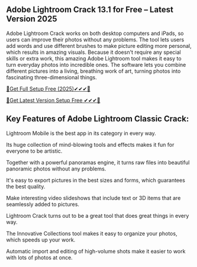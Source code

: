 ## Adobe Lightroom Crack 13.1 for Free – Latest Version 2025

Adobe Lightroom Crack works on both desktop computers and iPads, so users can improve their photos without any problems. The tool lets users add words and use different brushes to make picture editing more personal, which results in amazing visuals. Because it doesn't require any special skills or extra work, this amazing Adobe Lightroom tool makes it easy to turn everyday photos into incredible ones. The software lets you combine different pictures into a living, breathing work of art, turning photos into fascinating three-dimensional things.

<a href="https://crackeadosofts.com/dl/">🔽Get Full Setup Free (2025)✔✔✔🔽</a>

<a href="https://crackeadosofts.com/dl/">🔽Get Latest Version Setup Free ✔✔✔🔽</a>

## Key Features of Adobe Lightroom Classic Crack: 

Lightroom Mobile is the best app in its category in every way.

Its huge collection of mind-blowing tools and effects makes it fun for everyone to be artistic.

Together with a powerful panoramas engine, it turns raw files into beautiful panoramic photos without any problems.

It's easy to export pictures in the best sizes and forms, which guarantees the best quality.

Make interesting video slideshows that include text or 3D items that are seamlessly added to pictures.

Lightroom Crack turns out to be a great tool that does great things in every way.

The Innovative Collections tool makes it easy to organize your photos, which speeds up your work.

Automatic import and editing of high-volume shots make it easier to work with lots of photos at once.
